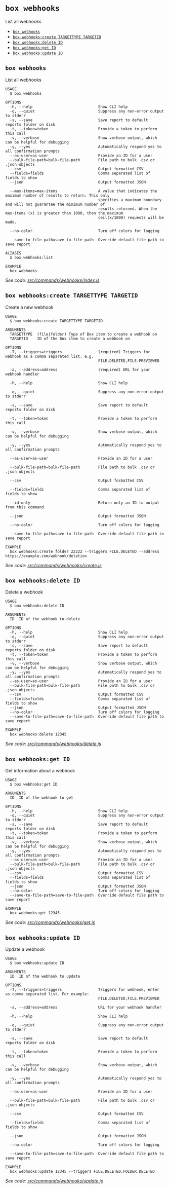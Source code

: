 `box webhooks`
==============

List all webhooks

* [`box webhooks`](#box-webhooks)
* [`box webhooks:create TARGETTYPE TARGETID`](#box-webhookscreate-targettype-targetid)
* [`box webhooks:delete ID`](#box-webhooksdelete-id)
* [`box webhooks:get ID`](#box-webhooksget-id)
* [`box webhooks:update ID`](#box-webhooksupdate-id)

## `box webhooks`

List all webhooks

```
USAGE
  $ box webhooks

OPTIONS
  -h, --help                             Show CLI help
  -q, --quiet                            Suppress any non-error output to stderr
  -s, --save                             Save report to default reports folder on disk
  -t, --token=token                      Provide a token to perform this call
  -v, --verbose                          Show verbose output, which can be helpful for debugging
  -y, --yes                              Automatically respond yes to all confirmation prompts
  --as-user=as-user                      Provide an ID for a user
  --bulk-file-path=bulk-file-path        File path to bulk .csv or .json objects
  --csv                                  Output formatted CSV
  --fields=fields                        Comma separated list of fields to show
  --json                                 Output formatted JSON

  --max-items=max-items                  A value that indicates the maximum number of results to return. This only
                                         specifies a maximum boundary and will not guarantee the minimum number of
                                         results returned. When the max-items (x) is greater than 1000, then the maximum
                                         ceil(x/1000) requests will be made.

  --no-color                             Turn off colors for logging

  --save-to-file-path=save-to-file-path  Override default file path to save report

ALIASES
  $ box webhooks:list

EXAMPLE
  box webhooks
```

_See code: [src/commands/webhooks/index.js](https://github.com/box/boxcli/blob/v3.15.0/src/commands/webhooks/index.js)_

## `box webhooks:create TARGETTYPE TARGETID`

Create a new webhook

```
USAGE
  $ box webhooks:create TARGETTYPE TARGETID

ARGUMENTS
  TARGETTYPE  (file|folder) Type of Box item to create a webhook on
  TARGETID    ID of the Box item to create a webhook on

OPTIONS
  -T, --triggers=triggers                (required) Triggers for webhook as a comma separated list, e.g.
                                         FILE.DELETED,FILE.PREVIEWED

  -a, --address=address                  (required) URL for your webhook handler

  -h, --help                             Show CLI help

  -q, --quiet                            Suppress any non-error output to stderr

  -s, --save                             Save report to default reports folder on disk

  -t, --token=token                      Provide a token to perform this call

  -v, --verbose                          Show verbose output, which can be helpful for debugging

  -y, --yes                              Automatically respond yes to all confirmation prompts

  --as-user=as-user                      Provide an ID for a user

  --bulk-file-path=bulk-file-path        File path to bulk .csv or .json objects

  --csv                                  Output formatted CSV

  --fields=fields                        Comma separated list of fields to show

  --id-only                              Return only an ID to output from this command

  --json                                 Output formatted JSON

  --no-color                             Turn off colors for logging

  --save-to-file-path=save-to-file-path  Override default file path to save report

EXAMPLE
  box webhooks:create folder 22222 --triggers FILE.DELETED --address https://example.com/webhook/deletion
```

_See code: [src/commands/webhooks/create.js](https://github.com/box/boxcli/blob/v3.15.0/src/commands/webhooks/create.js)_

## `box webhooks:delete ID`

Delete a webhook

```
USAGE
  $ box webhooks:delete ID

ARGUMENTS
  ID  ID of the webhook to delete

OPTIONS
  -h, --help                             Show CLI help
  -q, --quiet                            Suppress any non-error output to stderr
  -s, --save                             Save report to default reports folder on disk
  -t, --token=token                      Provide a token to perform this call
  -v, --verbose                          Show verbose output, which can be helpful for debugging
  -y, --yes                              Automatically respond yes to all confirmation prompts
  --as-user=as-user                      Provide an ID for a user
  --bulk-file-path=bulk-file-path        File path to bulk .csv or .json objects
  --csv                                  Output formatted CSV
  --fields=fields                        Comma separated list of fields to show
  --json                                 Output formatted JSON
  --no-color                             Turn off colors for logging
  --save-to-file-path=save-to-file-path  Override default file path to save report

EXAMPLE
  box webhooks:delete 12345
```

_See code: [src/commands/webhooks/delete.js](https://github.com/box/boxcli/blob/v3.15.0/src/commands/webhooks/delete.js)_

## `box webhooks:get ID`

Get information about a webhook

```
USAGE
  $ box webhooks:get ID

ARGUMENTS
  ID  ID of the webhook to get

OPTIONS
  -h, --help                             Show CLI help
  -q, --quiet                            Suppress any non-error output to stderr
  -s, --save                             Save report to default reports folder on disk
  -t, --token=token                      Provide a token to perform this call
  -v, --verbose                          Show verbose output, which can be helpful for debugging
  -y, --yes                              Automatically respond yes to all confirmation prompts
  --as-user=as-user                      Provide an ID for a user
  --bulk-file-path=bulk-file-path        File path to bulk .csv or .json objects
  --csv                                  Output formatted CSV
  --fields=fields                        Comma separated list of fields to show
  --json                                 Output formatted JSON
  --no-color                             Turn off colors for logging
  --save-to-file-path=save-to-file-path  Override default file path to save report

EXAMPLE
  box webhooks:get 12345
```

_See code: [src/commands/webhooks/get.js](https://github.com/box/boxcli/blob/v3.15.0/src/commands/webhooks/get.js)_

## `box webhooks:update ID`

Update a webhook

```
USAGE
  $ box webhooks:update ID

ARGUMENTS
  ID  ID of the webhook to update

OPTIONS
  -T, --triggers=triggers                Triggers for webhook, enter as comma separated list. For example:
                                         FILE.DELETED,FILE.PREVIEWED

  -a, --address=address                  URL for your webhook handler

  -h, --help                             Show CLI help

  -q, --quiet                            Suppress any non-error output to stderr

  -s, --save                             Save report to default reports folder on disk

  -t, --token=token                      Provide a token to perform this call

  -v, --verbose                          Show verbose output, which can be helpful for debugging

  -y, --yes                              Automatically respond yes to all confirmation prompts

  --as-user=as-user                      Provide an ID for a user

  --bulk-file-path=bulk-file-path        File path to bulk .csv or .json objects

  --csv                                  Output formatted CSV

  --fields=fields                        Comma separated list of fields to show

  --json                                 Output formatted JSON

  --no-color                             Turn off colors for logging

  --save-to-file-path=save-to-file-path  Override default file path to save report

EXAMPLE
  box webhooks:update 12345 --triggers FILE.DELETED,FOLDER.DELETED
```

_See code: [src/commands/webhooks/update.js](https://github.com/box/boxcli/blob/v3.15.0/src/commands/webhooks/update.js)_
